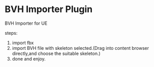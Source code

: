 # BVH Importer Plugin
BVH Importer for UE

steps:
1. import fbx
2. import BVH file with skeleton selected.(Drag into content browser directly,and choose the suitable skeleton.)
3. done and enjoy.



